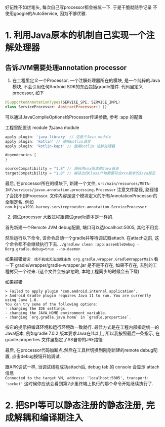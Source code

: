 好记性不如烂笔头, 每次自己写processor都会被坑一下. 于是干脆就随手记录
不使用google的AutoService, 因为不够优雅. 

# 1. 利用Java原本的机制自己实现一个注解处理器

## 告诉JVM需要处理annotation processor

1. 在工程里定义一个Processor. 
一个注解处理器所在的模块, 是一个纯粹的Java模块, 不会引用任何Android SDK的东西包括gradle插件. 
代码里定义processor, 如下

```kotlin
@SupportedAnnotationTypes(SERVICE_SPI, SERVICE_IMPL)
class ServiceProcessor: AbstractProcessor() {}
```

可以通过JavaCompileOptions给Processor传递参数, 参考 :app 的配置

工程里配置该 module 为Java module

```gradle
apply plugin: 'java-library' // 这是个Java module
apply plugin: 'kotlin' // 使用kotlin语言
apply plugin: 'kotlin-kapt' // 使用kotlin 注解处理器

dependencies {
}

sourceCompatibility = "1.8" // 源码用xxx版本的Java语法
targetCompatibility = "1.8" // 编译出的Class产物需要符合xxx版本的Java规范
```

最后, 在processor所在的模块下, 新建一个文件, `src/main/resources/META-INF/services/javax.annotation.processing.Processor`
注意文件路径, 路径错了会找不到Processor. 
文件内容是这个模块定义的所有AnnotationProcessor的全限定名, 例如`com.hjhjw1991.barney.serviceprovider.annotation.ServiceProcessor`

2. 调试processor
大致过程跟调试gradle脚本是一样的.
   
首先新建一个Remote JVM debug配置, 端口可以选localhost:5005, 其他不用变. 

然后运行以下命令, 该命令启动一个gradle并等待调试器attach. 在attach之前, 这个命令都不会继续执行下去. 
`./gradlew clean :app:assembleDebug -Dorg.gradle.debug=true --no-daemon`

如果报错```错误: 找不到或无法加载主类 org.gradle.wrapper.GradleWrapperMain```
看一下 gradle/wrapper/gradle-wrapper.jar 是不是不存在, 如果不存在, 去别的工程拷贝一个过来. (这个文件会被git忽略, 本地工程同步的时候会去下载)

如果报错
```A problem occurred evaluating project ':app'.
> Failed to apply plugin 'com.android.internal.application'.
> Android Gradle plugin requires Java 11 to run. You are currently using Java 1.8.
You can try some of the following options:
- changing the IDE settings.
- changing the JAVA_HOME environment variable.
- changing `org.gradle.java.home` in `gradle.properties`.
```
按它的提示把编译环境和运行环境改一致就行. 最佳方式是在工程内部指定统一的Java版本, 例如gradle 7.0.2 版本要求Java在11以上, 
所以我按照最后一条指示, 在 gradle.properties 文件里指定了AS自带的JRE路径

最后, 在processor代码加断点.然后在工具栏切换到刚刚新建的remote debug配置, 点击debug按钮开始调试.  

跟APK调试一样, 当调试线程成功attach后, debug tab 的 console 会显示 attach 信息  
`Connected to the target VM, address: 'localhost:5005', transport: 'socket'`
这时候你应该会看到第2步里终端上执行的那个命令开始继续执行了. 

# 2. 把SPI等可以静态注册的静态注册, 完成解耦和编译期注入